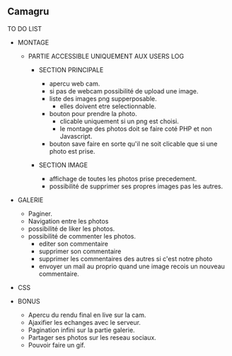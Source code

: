 Camagru
-----------------------------------
TO DO LIST

- MONTAGE
  - PARTIE ACCESSIBLE UNIQUEMENT AUX USERS LOG 
    - SECTION PRINCIPALE
        - apercu web cam. 
        - si pas de webcam possibilité de upload une image.
        - liste des images png supperposable. 
            - elles doivent etre selectionnable.
        - bouton pour prendre la photo.
            - clicable uniquement si un png est choisi.
            - le montage des photos doit se faire coté PHP et non Javascript.
        - bouton save faire en sorte qu'il ne soit clicable que si une photo est prise.

    - SECTION IMAGE 
        - affichage de toutes les photos prise precedement. 
        - possibilité de supprimer ses propres images pas les autres.

- GALERIE
  - Paginer.
  - Navigation entre les photos
  - possibilité de liker les photos.
  - possibilité de commenter les photos.
    - editer son commentaire
    - supprimer son commentaire
    - supprimer les commentaires des autres si c'est notre photo 
    - envoyer un mail au proprio quand une image recois un nouveau commentaire.

- CSS

- BONUS
  - Apercu du rendu final en live sur la cam.
  - Ajaxifier les echanges avec le serveur.
  - Pagination infini sur la partie galerie.
  - Partager ses photos sur les reseau sociaux.
  - Pouvoir faire un gif.
